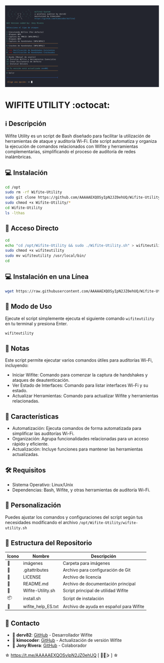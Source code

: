 ﻿![logo](https://github.com/AAAAAEXQOSyIpN2JZ0ehUQ/Wifite-Utility/blob/main/Imagenes/Wifite-Utility.png)

# WIFITE UTILITY :octocat: 
## :information_source: Descripción
Wifite Utility es un script de Bash diseñado para facilitar la utilización de 
herramientas de ataque y auditoría Wi-Fi. Este script automatiza y organiza la 
ejecución de comandos relacionados con Wifite y herramientas complementarias, 
simplificando el proceso de auditoría de redes inalámbricas.

## :computer: Instalación
```bash
cd /opt
sudo rm -rf Wifite-Utility
sudo git clone https://github.com/AAAAAEXQOSyIpN2JZ0ehUQ/Wifite-Utility.git
sudo chmod +x Wifite-Utility/*
cd Wifite-Utility
ls -lthas
```

## :key: Acceso Directo
```bash
cd
echo "cd /opt/Wifite-Utility && sudo ./Wifite-Utility.sh" > wifiteutility
sudo chmod +x wifiteutility
sudo mv wifiteutility /usr/local/bin/
cd
```

## :computer: Instalación en una Línea
```bash
wget https://raw.githubusercontent.com/AAAAAEXQOSyIpN2JZ0ehUQ/Wifite-Utility/main/install.sh -O - | sudo bash
```

## :rocket: Modo de Uso

Ejecute el script simplemente ejecuta el siguiente comando `wifiteutility`  en tu terminal y presiona Enter.

```bash
wifiteutility
```

## :bookmark_tabs: Notas
Este script permite ejecutar varios comandos útiles para auditorías Wi-Fi, incluyendo:

- Iniciar Wifite: Comando para comenzar la captura de handshakes y ataques de deautenticación.
- Ver Estado de Interfaces: Comando para listar interfaces Wi-Fi y su estado.
- Actualizar Herramientas: Comando para actualizar Wifite y herramientas relacionadas.

## :star2: Características 

- Automatización: Ejecuta comandos de forma automatizada para simplificar las auditorías Wi-Fi.
- Organización: Agrupa funcionalidades relacionadas para un acceso rápido y eficiente.
- Actualización: Incluye funciones para mantener las herramientas actualizadas.

## :hammer_and_wrench: Requisitos 

- Sistema Operativo: Linux/Unix
- Dependencias: Bash, Wifite, y otras herramientas de auditoría Wi-Fi.

## :memo: Personalización

Puedes ajustar los comandos y configuraciones del script según tus necesidades modificando el archivo `/opt/Wifite-Utility/wifite-utility.sh`

## :open_file_folder: Estructura del Repositorio

| Icono            | Nombre              | Descripción                               |
|------------------|---------------------|-------------------------------------------|
| :file_folder:    | imágenes            | Carpeta para imágenes                     |
| :page_facing_up: | .gitattributes      | Archivo para configuración de Git         |
| :page_facing_up: | LICENSE             | Archivo de licencia                       |
| :book:           | README.md           | Archivo de documentación principal        |
| :page_facing_up: | Wifite-Utility.sh   | Script principal de utilidad Wifite       |
| :package:        | install.sh          | Script de instalación                     |
| :page_facing_up: | wifite_help_ES.txt  | Archivo de ayuda en español para Wifite   |

## :email: Contacto 
* :busts_in_silhouette: **derv82**: [GitHub](https://github.com/derv82/wifite) - Desarrollador  Wifite
* :busts_in_silhouette: **kimocoder**: [GitHub](https://github.com/kimocoder/wifite2) - Actualización de versión Wifite
* :busts_in_silhouette: **Jony Rivera**: [GitHub](https://github.com/AAAAAEXQOSyIpN2JZ0ehUQ/Wifite-Utility) - Colaborador

☆ https://t.me/AAAAAEXQOSyIpN2JZ0ehUQ [  ⃘⃤꙰✰ ] ☆
